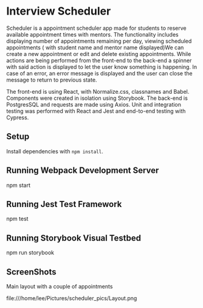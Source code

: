 # Interview Scheduler

Scheduler is a appointment scheduler app made for students to reserve available appointment times with mentors.
The functionality includes displaying number of appointments remaining per day, viewing scheduled appointments ( with student name and mentor name displayed)We can create a new appointment or edit and delete existing appointments. While actions are being performed from the front-end to the back-end a spinner with said action is displayed to let the user know something is happening. In case of an error, an error message is displayed and the user can close the message to return to previous state.

The front-end is using React, with Normalize.css, classnames and Babel. Components were created in isolation using Storybook. The back-end is PostgresSQL and requests are made using Axios. Unit and integration testing was performed with React and Jest and end-to-end testing with Cypress.

## Setup

Install dependencies with `npm install`.

## Running Webpack Development Server

npm start

## Running Jest Test Framework

npm test

## Running Storybook Visual Testbed

npm run storybook

## ScreenShots

Main layout with a couple of appointments

file:///home/lee/Pictures/scheduler_pics/Layout.png
